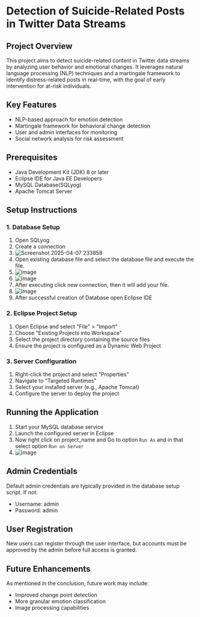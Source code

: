 # Detection of Suicide-Related Posts in Twitter Data Streams

## Project Overview
This project aims to detect suicide-related content in Twitter data streams by analyzing user behavior and emotional changes. It leverages natural language processing (NLP) techniques and a martingale framework to identify distress-related posts in real-time, with the goal of early intervention for at-risk individuals.

## Key Features
- NLP-based approach for emotion detection
- Martingale framework for behavioral change detection
- User and admin interfaces for monitoring
- Social network analysis for risk assessment

## Prerequisites
- Java Development Kit (JDK) 8 or later
- Eclipse IDE for Java EE Developers
- MySQL Database(SQLyog)
- Apache Tomcat Server 

## Setup Instructions

### 1. Database Setup
1. Open SQLyog
2. Create a connection
3. ![Screenshot 2025-04-07 233858](https://github.com/user-attachments/assets/fdd62441-bb68-4492-98fa-01d8e57ab777)
4. Open existing database file and select the database file and execute the file.
5. ![image](https://github.com/user-attachments/assets/2466bc1c-1864-45dc-8453-bd0ff2165751)
6. ![image](https://github.com/user-attachments/assets/d97a7967-b5c4-4b05-90b3-6583508fa70d)
7. After executing click new connection, then it will add your file.
8. ![image](https://github.com/user-attachments/assets/f4cd1cd1-3165-463c-8218-073d52d2dbd0)
9. After successful creation of Database open Eclipse IDE

### 2. Eclipse Project Setup
1. Open Eclipse and select "File" > "Import"
2. Choose "Existing Projects into Workspace"
3. Select the project directory containing the source files
4. Ensure the project is configured as a Dynamic Web Project

### 3. Server Configuration
1. Right-click the project and select "Properties"
2. Navigate to "Targeted Runtimes"
3. Select your installed server (e.g., Apache Tomcat)
4. Configure the server to deploy the project


## Running the Application
1. Start your MySQL database service
2. Launch the configured server in Eclipse
3. Now right click on project_name and Go to option `Run As` and in that select option `Run on Server`
4. ![image](https://github.com/user-attachments/assets/0599b93e-aa9a-4b81-b1b9-cf377058b615)


## Admin Credentials
Default admin credentials are typically provided in the database setup script. If not:
- Username: admin
- Password: admin

## User Registration
New users can register through the user interface, but accounts must be approved by the admin before full access is granted.

## Future Enhancements
As mentioned in the conclusion, future work may include:
- Improved change point detection
- More granular emotion classification
- Image processing capabilities

